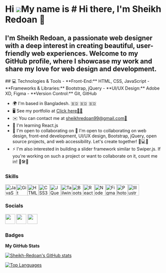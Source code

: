 Hi ![](https://user-images.githubusercontent.com/18350557/176309783-0785949b-9127-417c-8b55-ab5a4333674e.gif)My name is # Hi there, I'm Sheikh Redoan 👋
========================================================================================================================================================

I'm Sheikh Redoan, a passionate web designer with a deep interest in creating beautiful, user-friendly web experiences. Welcome to my GitHub profile, where I showcase my work and share my love for web design and development.
--------------------------------------------------------------------------------------------------------------------------------------------------------------------------------------------------------------------------------

\## 💻 Technologies & Tools - \*\*Front-End:\*\* HTML, CSS, JavaScript - \*\*Frameworks & Libraries:\*\* Bootstrap, jQuery - \*\*UI/UX Design:\*\* Adobe XD, Figma - \*\*Version Control:\*\* Git, GitHub

*   🌍  I'm based in Bangladesh. 🇧🇩 🇧🇩 🇧🇩
*   🖥️  See my portfolio at [Click here👨‍💻](http://sheikhredoan.netlify.app/)
*   ✉️  You can contact me at [sheikhredoan99@gmail.com📧](mailto:sheikhredoan99@gmail.com📧)
*   🧠  I'm learning React.js
*   🤝  I'm open to collaborating on 🤝 I'm open to collaborating on web design, front-end development, UI/UX design, Bootstrap, jQuery, open source projects, and web accessibility. Let's create together! 🚀💻🎨
*   ⚡  I'm also interested in building a slider framework similar to Swiper.js. If you're working on such a project or want to collaborate on it, count me in! 📱🛠️🤝

### Skills 
<p align="left">
<a href="https://developer.mozilla.org/en-US/docs/Web/JavaScript" target="_blank" rel="noreferrer"><img src="https://raw.githubusercontent.com/danielcranney/readme-generator/main/public/icons/skills/javascript-colored.svg" width="36" height="36" alt="JavaScript" /></a><a href="https://git-scm.com/" target="_blank" rel="noreferrer"><img src="https://raw.githubusercontent.com/danielcranney/readme-generator/main/public/icons/skills/git-colored.svg" width="36" height="36" alt="Git" /></a><a href="https://developer.mozilla.org/en-US/docs/Glossary/HTML5" target="_blank" rel="noreferrer"><img src="https://raw.githubusercontent.com/danielcranney/readme-generator/main/public/icons/skills/html5-colored.svg" width="36" height="36" alt="HTML5" /></a><a href="https://www.w3.org/TR/CSS/#css" target="_blank" rel="noreferrer"><img src="https://raw.githubusercontent.com/danielcranney/readme-generator/main/public/icons/skills/css3-colored.svg" width="36" height="36" alt="CSS3" /></a><a href="https://jquery.com/" target="_blank" rel="noreferrer"><img src="https://raw.githubusercontent.com/danielcranney/readme-generator/main/public/icons/skills/jquery-colored.svg" width="36" height="36" alt="JQuery" /></a><a href="https://tailwindcss.com/" target="_blank" rel="noreferrer"><img src="https://raw.githubusercontent.com/danielcranney/readme-generator/main/public/icons/skills/tailwindcss-colored.svg" width="36" height="36" alt="TailwindCSS" /></a><a href="https://getbootstrap.com/" target="_blank" rel="noreferrer"><img src="https://raw.githubusercontent.com/danielcranney/readme-generator/main/public/icons/skills/bootstrap-colored.svg" width="36" height="36" alt="Bootstrap" /></a><a href="https://reactjs.org/" target="_blank" rel="noreferrer"><img src="https://raw.githubusercontent.com/danielcranney/readme-generator/main/public/icons/skills/react-colored.svg" width="36" height="36" alt="React" /></a><a href="https://nodejs.org/en/" target="_blank" rel="noreferrer"><img src="https://raw.githubusercontent.com/danielcranney/readme-generator/main/public/icons/skills/nodejs-colored.svg" width="36" height="36" alt="NodeJS" /></a><a href="https://www.figma.com/" target="_blank" rel="noreferrer"><img src="https://raw.githubusercontent.com/danielcranney/readme-generator/main/public/icons/skills/figma-colored.svg" width="36" height="36" alt="Figma" /></a><a href="https://www.adobe.com/uk/products/photoshop.html" target="_blank" rel="noreferrer"><img src="https://raw.githubusercontent.com/danielcranney/readme-generator/main/public/icons/skills/photoshop-colored.svg" width="36" height="36" alt="Photoshop" /></a><a href="https://www.adobe.com/uk/products/illustrator.html" target="_blank" rel="noreferrer"><img src="https://raw.githubusercontent.com/danielcranney/readme-generator/main/public/icons/skills/illustrator-colored.svg" width="36" height="36" alt="Illustrator" /></a>
                    </p>
                    

### Socials
                  
<p align="left"> <a href="https://www.facebook.com/mdsrabon.988qqw" target="_blank" rel="noreferrer"> <img src="https://raw.githubusercontent.com/danielcranney/readme-generator/main/public/icons/socials/facebook.svg" width="32" height="32" /></a> <a href="https://www.github.com/Sheikh-Redoan" target="_blank" rel="noreferrer"> <img src="https://raw.githubusercontent.com/danielcranney/readme-generator/main/public/icons/socials/github.svg" width="32" height="32" /></a> <a href="https://www.linkedin.com/in/sheikh-redoan/" target="_blank" rel="noreferrer"><img src="https://raw.githubusercontent.com/danielcranney/readme-generator/main/public/icons/socials/linkedin.svg" width="32" height="32" /></a></p>

### Badges

<b>My GitHub Stats</b>

<a href="http://www.github.com/Sheikh-Redoan"><img src="https://github-readme-stats.vercel.app/api?username=Sheikh-Redoan&show_icons=true&hide=&count_private=true&title_color=3382ed&text_color=3382ed&icon_color=ffffff&bg_color=000000&hide_border=true&show_icons=true" alt="Sheikh-Redoan's GitHub stats" /></a>

<a href="https://github.com/Sheikh-Redoan" align="left"><img src="https://github-readme-stats.vercel.app/api/top-langs/?username=Sheikh-Redoan&langs_count=10&title_color=3382ed&text_color=3382ed&icon_color=ffffff&bg_color=000000&hide_border=true&locale=en&custom_title=Top%20%Languages" alt="Top Languages" /></a>
